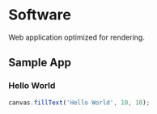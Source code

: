 # Software

Web application optimized for rendering.

## Sample App

### Hello World

```javascript
canvas.fillText('Hello World', 10, 10);
```